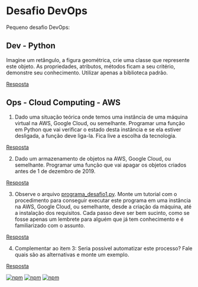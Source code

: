 # Desafio DevOps

Pequeno desafio DevOps:

## Dev - Python

Imagine um retângulo, a figura geométrica, crie uma classe que represente este objeto. As propriedades, atributos, métodos ficam a seu critério, demonstre seu conhecimento. Utilizar apenas a biblioteca padrão.

[Resposta](https://github.com/tiago-clementino/desafioDevOps/blob/master/dev/q_dev.py)

## Ops - Cloud Computing - AWS

1. Dado uma situação teórica onde temos uma instância de uma máquina virtual na AWS, Google Cloud, ou semelhante. Programar uma função em Python que vai verificar o estado desta instância e se ela estiver desligada, a função deve liga-la. Fica live a escolha da tecnologia.

[Resposta](https://github.com/tiago-clementino/desafioDevOps/blob/master/ops/scripts/q1.py)

2. Dado um armazenamento de objetos na AWS, Google Cloud, ou semelhante. Programar uma função que vai apagar os objetos criados antes de 1 de dezembro de 2019.

[Resposta](https://github.com/tiago-clementino/desafioDevOps/blob/master/ops/scripts/q2.py)

3. Observe o arquivo [programa_desafio1.py](https://github.com/tiago-clementino/desafioDevOps/blob/master/programa_desafio1.py). Monte um tutorial com o procedimento para conseguir executar este programa em uma instância na AWS, Google Cloud, ou semelhante, desde a criação da máquina, até a instalação dos requisitos. Cada passo deve ser bem sucinto, como se fosse apenas um lembrete para alguém que já tem conhecimento e é familiarizado com o assunto.

[Resposta](https://github.com/tiago-clementino/desafioDevOps/blob/master/ops/docs/q3.md)

4. Complementar ao item 3: Seria possível automatizar este processo? Fale quais são as alternativas e monte um exemplo.

[Resposta](https://github.com/tiago-clementino/desafioDevOps/blob/master/ops/docs/q4.md)

[![npm](https://img.shields.io/npm/l/express.svg)](https://github.com/tiago-clementino/findcep/blob/master/LICENSE)
[![npm](https://img.shields.io/static/v1?label=AWS&message=Ops&color=green)](pasta)
[![npm](https://img.shields.io/static/v1?label=Python&message=Dev&color=green)](pasta)<br />
